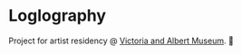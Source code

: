 # Loglography
Project for artist residency @ [Victoria and Albert Museum](https://www.vam.ac.uk/). :crystal_ball:
